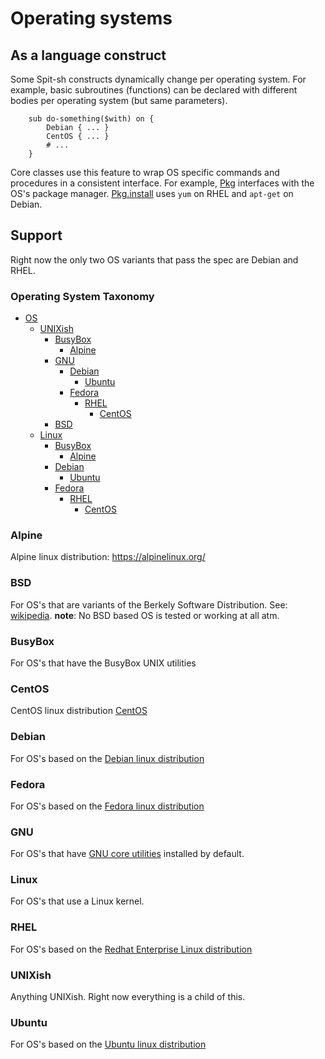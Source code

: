 # Operating systems

## As a language construct

Some Spit-sh constructs dynamically change per operating system. For
example, basic subroutines (functions) can be declared with different
bodies per operating system (but same parameters).

```perl6
    sub do-something($with) on {
        Debian { ... }
        CentOS { ... }
        # ...
    }
```

Core classes use this feature to wrap OS specific commands and
procedures in a consistent interface. For
example, [Pkg](classes/Pkg.md) interfaces with the
OS's package manager. [Pkg.install](classes/Pkg.md#install) uses `yum`
on RHEL and `apt-get` on Debian.

## Support

Right now the only two OS variants that pass the spec are Debian and RHEL.
### Operating System Taxonomy
* [OS](#os)
  * [UNIXish](#unixish)
    * [BusyBox](#busybox)
      * [Alpine](#alpine)
    * [GNU](#gnu)
      * [Debian](#debian)
        * [Ubuntu](#ubuntu)
      * [Fedora](#fedora)
        * [RHEL](#rhel)
          * [CentOS](#centos)
    * [BSD](#bsd)
  * [Linux](#linux)
    * [BusyBox](#busybox)
      * [Alpine](#alpine)
    * [Debian](#debian)
      * [Ubuntu](#ubuntu)
    * [Fedora](#fedora)
      * [RHEL](#rhel)
        * [CentOS](#centos)

### Alpine
 Alpine linux distribution: https://alpinelinux.org/
### BSD
 For OS's that are variants of the Berkely Software Distribution. See: [wikipedia](https://en.wikipedia.org/wiki/Berkeley_Software_Distribution). **note**: No BSD based OS is tested or working at all atm.
### BusyBox
 For OS's that have the BusyBox UNIX utilities
### CentOS
 CentOS linux distribution [CentOS](https://www.centos.org/)
### Debian
 For OS's based on the [Debian linux distribution](https://www.debian.org/)
### Fedora
 For OS's based on the [Fedora linux distribution](https://getfedora.org/)
### GNU
 For OS's that have [GNU core utilities](https://www.gnu.org/software/coreutils/coreutils.html) installed by default.
### Linux
 For OS's that use a Linux kernel.
### RHEL
 For OS's based on the [Redhat Enterprise Linux distribution](https://www.redhat.com/en/technologies/linux-platforms/enterprise-linux)
### UNIXish
 Anything UNIXish. Right now everything is a child of this.
### Ubuntu
 For OS's based on the [Ubuntu linux distribution](https://www.ubuntu.com/)
